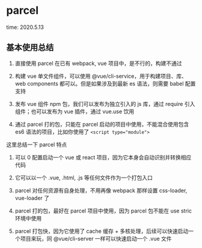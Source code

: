 # parcel

time: 2020.5.13  

## 基本使用总结

1. 直接使用 parcel 在已有 webpack, vue 项目中，是不行的，构建不通过

2. 构建 vue 单文件组件，可以使用 @vue/cli-service，用于构建项目、库、web components 都可以。但是如果涉及到最新 es 语法，则需要 babel 配置支持

3. 发布 vue 组件 npm 包，我们可以发布为独立引入的 js 库，通过 require 引入组件；也可以发布为 vue 插件，通过 vue.use 饮用

4. 通过 parcel 打的包，只能在 parcel 启动的项目中使用，不能混合使用包含 es6 语法的项目，比如你使用了 `<script type="module">` 

这里总结一下 parcel 特点

1. 可以 0 配置启动一个 vue 或 react 项目，因为它本身会自动识别并转换相应代码

2. 它可以以一个 .vue, .html, .js 等任何文件作为一个打包入口

3. parcel 对任何资源有自身处理，不用再像 webpack 那样设置 css-loader, vue-loader 了

4. parcel 打的包，最好在 parcel 项目中使用，因为 parcel 包不能在 use stric 环境中使用

5. parcel 打包快，因为它使用了 cache 缓存 + 多核处理，后续可以快速启动一个项目来玩，同 @vue/cli-server 一样可以快速启动一个 .vue 文件

